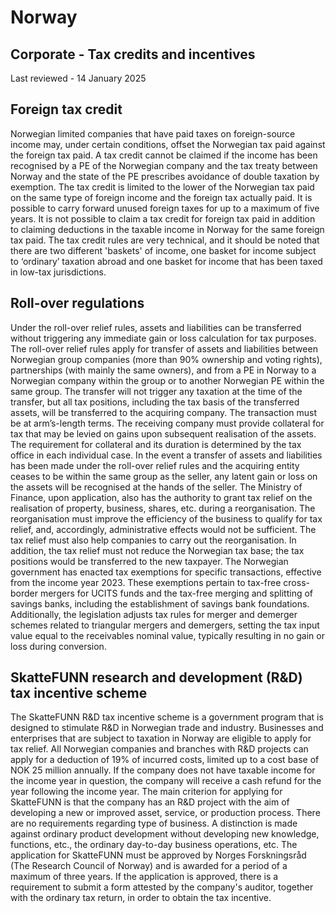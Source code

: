 # Norway
## Corporate - Tax credits and incentives
Last reviewed - 14 January 2025
## Foreign tax credit
Norwegian limited companies that have paid taxes on foreign-source income may, under certain conditions, offset the Norwegian tax paid against the foreign tax paid. A tax credit cannot be claimed if the income has been recognised by a PE of the Norwegian company and the tax treaty between Norway and the state of the PE prescribes avoidance of double taxation by exemption. 
The tax credit is limited to the lower of the Norwegian tax paid on the same type of foreign income and the foreign tax actually paid. It is possible to carry forward unused foreign taxes for up to a maximum of five years. It is not possible to claim a tax credit for foreign tax paid in addition to claiming deductions in the taxable income in Norway for the same foreign tax paid. The tax credit rules are very technical, and it should be noted that there are two different 'baskets' of income, one basket for income subject to ‘ordinary’ taxation abroad and one basket for income that has been taxed in low-tax jurisdictions.
## Roll-over regulations
Under the roll-over relief rules, assets and liabilities can be transferred without triggering any immediate gain or loss calculation for tax purposes. The roll-over relief rules apply for transfer of assets and liabilities between Norwegian group companies (more than 90% ownership and voting rights), partnerships (with mainly the same owners), and from a PE in Norway to a Norwegian company within the group or to another Norwegian PE within the same group. The transfer will not trigger any taxation at the time of the transfer, but all tax positions, including the tax basis of the transferred assets, will be transferred to the acquiring company. The transaction must be at arm’s-length terms. The receiving company must provide collateral for tax that may be levied on gains upon subsequent realisation of the assets. The requirement for collateral and its duration is determined by the tax office in each individual case.
In the event a transfer of assets and liabilities has been made under the roll-over relief rules and the acquiring entity ceases to be within the same group as the seller, any latent gain or loss on the assets will be recognised at the hands of the seller.
The Ministry of Finance, upon application, also has the authority to grant tax relief on the realisation of property, business, shares, etc. during a reorganisation. The reorganisation must improve the efficiency of the business to qualify for tax relief, and, accordingly, administrative effects would not be sufficient. The tax relief must also help companies to carry out the reorganisation. In addition, the tax relief must not reduce the Norwegian tax base; the tax positions would be transferred to the new taxpayer.
The Norwegian government has enacted tax exemptions for specific transactions, effective from the income year 2023. These exemptions pertain to tax-free cross-border mergers for UCITS funds and the tax-free merging and splitting of savings banks, including the establishment of savings bank foundations. Additionally, the legislation adjusts tax rules for merger and demerger schemes related to triangular mergers and demergers, setting the tax input value equal to the receivables nominal value, typically resulting in no gain or loss during conversion.
## SkatteFUNN research and development (R&D) tax incentive scheme
The SkatteFUNN R&D tax incentive scheme is a government program that is designed to stimulate R&D in Norwegian trade and industry. Businesses and enterprises that are subject to taxation in Norway are eligible to apply for tax relief.
All Norwegian companies and branches with R&D projects can apply for a deduction of 19% of incurred costs, limited up to a cost base of NOK 25 million annually. If the company does not have taxable income for the income year in question, the company will receive a cash refund for the year following the income year.
The main criterion for applying for SkatteFUNN is that the company has an R&D project with the aim of developing a new or improved asset, service, or production process. There are no requirements regarding type of business. A distinction is made against ordinary product development without developing new knowledge, functions, etc., the ordinary day-to-day business operations, etc.
The application for SkatteFUNN must be approved by Norges Forskningsråd (The Research Council of Norway) and is awarded for a period of a maximum of three years. If the application is approved, there is a requirement to submit a form attested by the company's auditor, together with the ordinary tax return, in order to obtain the tax incentive.
